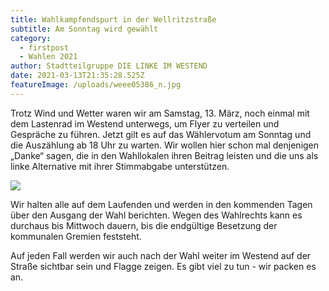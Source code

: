 ```yaml
---
title: Wahlkampfendspurt in der Wellritzstraße
subtitle: Am Sonntag wird gewählt
category:
  - firstpost
  - Wahlen 2021
author: Stadtteilgruppe DIE LINKE IM WESTEND
date: 2021-03-13T21:35:28.525Z
featureImage: /uploads/weee05386_n.jpg
---
```

Trotz Wind und Wetter waren wir am Samstag, 13. März,  noch einmal mit dem Lastenrad im Westend unterwegs, um Flyer zu verteilen und Gespräche zu führen. Jetzt gilt es auf das Wählervotum am Sonntag und die Auszählung ab 18 Uhr zu warten. Wir wollen hier schon mal denjenigen „Danke“ sagen, die in den Wahllokalen ihren Beitrag leisten und die uns als linke Alternative mit ihrer Stimmabgabe unterstützen.

![](/uploads/wweee2868441_n.jpg)

Wir halten alle auf dem Laufenden und werden in den kommenden Tagen über den Ausgang der Wahl berichten. Wegen des Wahlrechts kann es durchaus bis Mittwoch dauern, bis die endgültige Besetzung der kommunalen Gremien feststeht.

Auf jeden Fall werden wir auch nach der Wahl weiter im Westend auf der Straße sichtbar sein und Flagge zeigen. Es gibt viel zu tun  - wir packen es an.